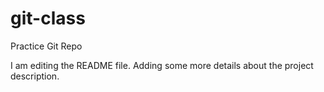 # git-class
Practice Git Repo

I am editing the README file. Adding some more details about the project description.
